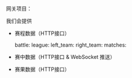 网关项目：

我们会提供

* 赛程数据（HTTP接口）

  battle:
    league:
    left_team:
    right_team:
    matches:

* 赛中数据（HTTP接口 & WebSocket 推送）
* 赛果数据（HTTP接口）